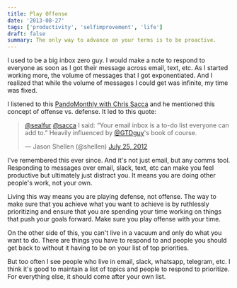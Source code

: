 ```yaml
---
title: Play Offense
date: '2013-08-27'
tags: ['productivity', 'selfimprovement', 'life']
draft: false
summary: The only way to advance on your terms is to be proactive.
---
```


I used to be a big inbox zero guy. I would make a note to respond to everyone as soon as I got their message across email, text, etc. As I started working more, the volume of messages that I got exponentiated. And I realized that while the volume of messages I could get was infinite, my time was fixed. 

I listened to this [PandoMonthly with Chris Sacca](http://www.youtube.com/watch?v=iqUG2_cmZ6I) and he mentioned this concept of offense vs. defense. It led to this quote:

<blockquote class="twitter-tweet"><p lang="en" dir="ltr"><a href="https://twitter.com/sealfur?ref_src=twsrc%5Etfw">@sealfur</a> <a href="https://twitter.com/sacca?ref_src=twsrc%5Etfw">@sacca</a> I said: “Your email inbox is a to-do list everyone can add to.” Heavily influenced by <a href="https://twitter.com/gtdguy?ref_src=twsrc%5Etfw">@GTDguy</a>&#39;s book of course.</p>&mdash; Jason Shellen (@shellen) <a href="https://twitter.com/shellen/status/228202415789334528?ref_src=twsrc%5Etfw">July 25, 2012</a></blockquote> <script async src="https://platform.twitter.com/widgets.js" charset="utf-8"></script>

I've remembered this ever since. And it's not just email, but any comms tool. Responding to messages over email, slack, text, etc can make you feel productive but ultimately just distract you. It means you are doing other people's work, not your own. 

Living this way means you are playing defense, not offense. The way to make sure that you achieve what you want to achieve is by ruthlessly prioritizing and ensure that you are spending your time working on things that push your goals forward. Make sure you play offense with your time.

On the other side of this, you can't live in a vacuum and only do what you want to do. There are things you have to respond to and people you should get back to without it having to be on your list of top priorities. 

But too often I see people who live in email, slack, whatsapp, telegram, etc. I think it's good to maintain a list of topics and people to respond to prioritize. For everything else, it should come after your own list. 